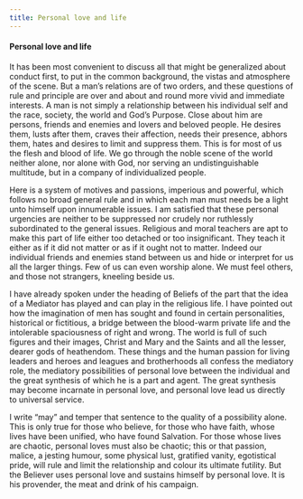 ```yaml
---
title: Personal love and life
---
```

#### Personal love and life

It has been most convenient to discuss all that might be generalized
about conduct first, to put in the common background, the vistas and
atmosphere of the scene. But a man’s relations are of two orders, and
these questions of rule and principle are over and about and round more
vivid and immediate interests. A man is not simply a relationship
between his individual self and the race, society, the world and God’s
Purpose. Close about him are persons, friends and enemies and lovers and
beloved people. He desires them, lusts after them, craves their
affection, needs their presence, abhors them, hates and desires to limit
and suppress them. This is for most of us the flesh and blood of life.
We go through the noble scene of the world neither alone, nor alone with
God, nor serving an undistinguishable multitude, but in a company of
individualized people.

Here is a system of motives and passions, imperious and powerful, which
follows no broad general rule and in which each man must needs be a
light unto himself upon innumerable issues. I am satisfied that these
personal urgencies are neither to be suppressed nor crudely nor
ruthlessly subordinated to the general issues. Religious and moral
teachers are apt to make this part of life either too detached or too
insignificant. They teach it either as if it did not matter or as if it
ought not to matter. Indeed our individual friends and enemies stand
between us and hide or interpret for us all the larger things. Few of us
can even worship alone. We must feel others, and those not strangers,
kneeling beside us.

I have already spoken under the heading of Beliefs of the part that the
idea of a Mediator has played and can play in the religious life. I have
pointed out how the imagination of men has sought and found in certain
personalities, historical or fictitious, a bridge between the blood-warm
private life and the intolerable spaciousness of right and wrong. The
world is full of such figures and their images, Christ and Mary and the
Saints and all the lesser, dearer gods of heathendom. These things and
the human passion for living leaders and heroes and leagues and
brotherhoods all confess the mediatory role, the mediatory possibilities
of personal love between the individual and the great synthesis of which
he is a part and agent. The great synthesis may become incarnate in
personal love, and personal love lead us directly to universal service.

I write “may” and temper that sentence to the quality of a possibility
alone. This is only true for those who believe, for those who have
faith, whose lives have been unified, who have found Salvation. For
those whose lives are chaotic, personal loves must also be chaotic; this
or that passion, malice, a jesting humour, some physical lust, gratified
vanity, egotistical pride, will rule and limit the relationship and
colour its ultimate futility. But the Believer uses personal love and
sustains himself by personal love. It is his provender, the meat and
drink of his campaign.
